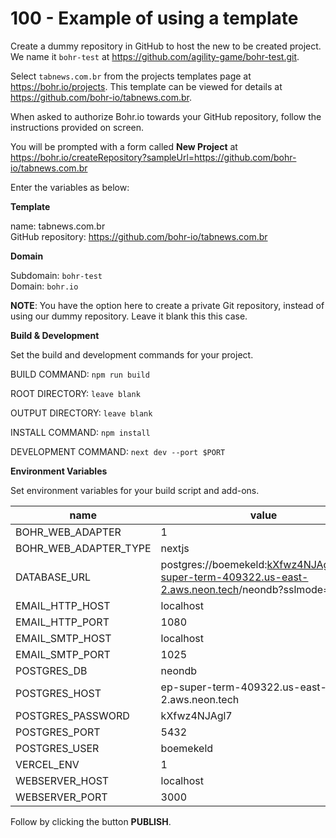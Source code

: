 # 100 - Example of using a template

Create a dummy repository in GitHub to host the new to be created project. We name it ```bohr-test``` at https://github.com/agility-game/bohr-test.git.

Select ```tabnews.com.br``` from the projects templates page at https://bohr.io/projects. This template can be viewed for details at https://github.com/bohr-io/tabnews.com.br.

When asked to authorize Bohr.io towards your GitHub repository, follow the instructions provided on screen.

You will be prompted with a form called **New Project** at https://bohr.io/createRepository?sampleUrl=https://github.com/bohr-io/tabnews.com.br

Enter the variables as below:

**Template**

name: tabnews.com.br<br/>
GitHub repository: https://github.com/bohr-io/tabnews.com.br

**Domain**

Subdomain: ```bohr-test```<br/>
Domain: ```bohr.io```

**NOTE**: You have the option here to create a private Git repository, instead of using our dummy repository. Leave it blank this this case.

**Build & Development**

Set the build and development commands for your project.

BUILD COMMAND: ```npm run build```

ROOT DIRECTORY: ```leave blank```

OUTPUT DIRECTORY: ```leave blank```

INSTALL COMMAND: ```npm install```

DEVELOPMENT COMMAND: ```next dev --port $PORT```

**Environment Variables**

Set environment variables for your build script and add-ons.

| name | value | secret |
| -- | -- | -- |
| BOHR_WEB_ADAPTER | 1 | |
| BOHR_WEB_ADAPTER_TYPE | nextjs ||
| DATABASE_URL | postgres://boemekeld:kXfwz4NJAgl7@ep-super-term-409322.us-east-2.aws.neon.tech/neondb?sslmode=require | |
| EMAIL_HTTP_HOST | localhost | |
| EMAIL_HTTP_PORT | 1080 | |
| EMAIL_SMTP_HOST | localhost | |
| EMAIL_SMTP_PORT | 1025 | |
| POSTGRES_DB | neondb | |
| POSTGRES_HOST | ep-super-term-409322.us-east-2.aws.neon.tech | |
| POSTGRES_PASSWORD | kXfwz4NJAgl7 | X |
| POSTGRES_PORT | 5432 | |
| POSTGRES_USER | boemekeld | |
| VERCEL_ENV | 1 | |
| WEBSERVER_HOST | localhost | |
| WEBSERVER_PORT | 3000 | |

Follow by clicking the button **PUBLISH**.






